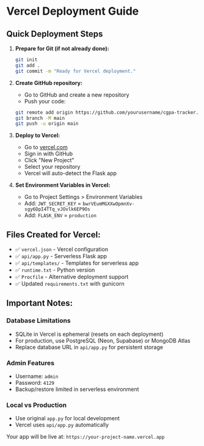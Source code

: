 # Vercel Deployment Guide

## Quick Deployment Steps

1. **Prepare for Git (if not already done):**
   ```bash
   git init
   git add .
   git commit -m "Ready for Vercel deployment."
   ```

2. **Create GitHub repository:**
   - Go to GitHub and create a new repository
   - Push your code:
   ```bash
   git remote add origin https://github.com/yourusername/cgpa-tracker.git
   git branch -M main
   git push -u origin main
   ```

3. **Deploy to Vercel:**
   - Go to [vercel.com](https://vercel.com)
   - Sign in with GitHub
   - Click "New Project"
   - Select your repository
   - Vercel will auto-detect the Flask app

4. **Set Environment Variables in Vercel:**
   - Go to Project Settings > Environment Variables
   - Add: `JWT_SECRET_KEY` = `bwrVEumMGXXwOpmnXv-sgy6DpI4TTq_vJOvlk6EP9Os`
   - Add: `FLASK_ENV` = `production`

## Files Created for Vercel:

- ✅ `vercel.json` - Vercel configuration
- ✅ `api/app.py` - Serverless Flask app
- ✅ `api/templates/` - Templates for serverless app
- ✅ `runtime.txt` - Python version
- ✅ `Procfile` - Alternative deployment support
- ✅ Updated `requirements.txt` with gunicorn

## Important Notes:

### Database Limitations
- SQLite in Vercel is ephemeral (resets on each deployment)
- For production, use PostgreSQL (Neon, Supabase) or MongoDB Atlas
- Replace database URL in `api/app.py` for persistent storage

### Admin Features
- Username: `admin`
- Password: `4129`
- Backup/restore limited in serverless environment

### Local vs Production
- Use original `app.py` for local development
- Vercel uses `api/app.py` automatically

Your app will be live at: `https://your-project-name.vercel.app`
